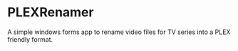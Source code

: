 # PLEXRenamer

A simple windows forms app to rename video files for TV series into a PLEX friendly format.
